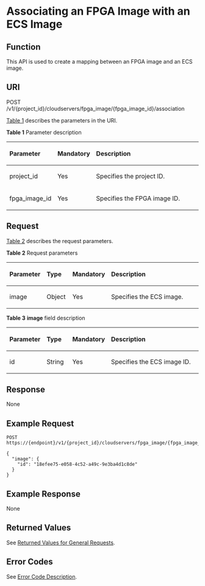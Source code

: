 # Associating an FPGA Image with an ECS Image<a name="EN-US_TOPIC_0065962598"></a>

## Function<a name="section43795230211632"></a>

This API is used to create a mapping between an FPGA image and an ECS image.

## URI<a name="section28033540211632"></a>

POST /v1/\{project\_id\}/cloudservers/fpga\_image/\{fpga\_image\_id\}/association

[Table 1](#table28107133211632)  describes the parameters in the URI.

**Table  1**  Parameter description

<a name="table28107133211632"></a>
<table><thead align="left"><tr id="row19177941211632"><th class="cellrowborder" valign="top" width="19.42%" id="mcps1.2.4.1.1"><p id="p7707213"><a name="p7707213"></a><a name="p7707213"></a>Parameter</p>
</th>
<th class="cellrowborder" valign="top" width="17.349999999999998%" id="mcps1.2.4.1.2"><p id="p20304554"><a name="p20304554"></a><a name="p20304554"></a>Mandatory</p>
</th>
<th class="cellrowborder" valign="top" width="63.23%" id="mcps1.2.4.1.3"><p id="p34056167"><a name="p34056167"></a><a name="p34056167"></a>Description</p>
</th>
</tr>
</thead>
<tbody><tr id="row33377558211632"><td class="cellrowborder" valign="top" width="19.42%" headers="mcps1.2.4.1.1 "><p id="p53863828211632"><a name="p53863828211632"></a><a name="p53863828211632"></a>project_id</p>
</td>
<td class="cellrowborder" valign="top" width="17.349999999999998%" headers="mcps1.2.4.1.2 "><p id="p47645557211632"><a name="p47645557211632"></a><a name="p47645557211632"></a>Yes</p>
</td>
<td class="cellrowborder" valign="top" width="63.23%" headers="mcps1.2.4.1.3 "><p id="p37593705"><a name="p37593705"></a><a name="p37593705"></a>Specifies the project ID.</p>
</td>
</tr>
<tr id="row176964211632"><td class="cellrowborder" valign="top" width="19.42%" headers="mcps1.2.4.1.1 "><p id="p48913232211632"><a name="p48913232211632"></a><a name="p48913232211632"></a>fpga_image_id</p>
</td>
<td class="cellrowborder" valign="top" width="17.349999999999998%" headers="mcps1.2.4.1.2 "><p id="p66905560211632"><a name="p66905560211632"></a><a name="p66905560211632"></a>Yes</p>
</td>
<td class="cellrowborder" valign="top" width="63.23%" headers="mcps1.2.4.1.3 "><p id="p5594788211632"><a name="p5594788211632"></a><a name="p5594788211632"></a>Specifies the FPGA image ID.</p>
</td>
</tr>
</tbody>
</table>

## Request<a name="section3313651211632"></a>

[Table 2](#table41782128362)  describes the request parameters.

**Table  2**  Request parameters

<a name="table41782128362"></a>
<table><thead align="left"><tr id="row17178181253615"><th class="cellrowborder" valign="top" width="19.36%" id="mcps1.2.5.1.1"><p id="p3178612173615"><a name="p3178612173615"></a><a name="p3178612173615"></a>Parameter</p>
</th>
<th class="cellrowborder" valign="top" width="13.469999999999999%" id="mcps1.2.5.1.2"><p id="p2017861210364"><a name="p2017861210364"></a><a name="p2017861210364"></a>Type</p>
</th>
<th class="cellrowborder" valign="top" width="17.68%" id="mcps1.2.5.1.3"><p id="p1775122317363"><a name="p1775122317363"></a><a name="p1775122317363"></a>Mandatory</p>
</th>
<th class="cellrowborder" valign="top" width="49.49%" id="mcps1.2.5.1.4"><p id="p71791812113610"><a name="p71791812113610"></a><a name="p71791812113610"></a>Description</p>
</th>
</tr>
</thead>
<tbody><tr id="row817971293614"><td class="cellrowborder" valign="top" width="19.36%" headers="mcps1.2.5.1.1 "><p id="p54426520364"><a name="p54426520364"></a><a name="p54426520364"></a>image</p>
</td>
<td class="cellrowborder" valign="top" width="13.469999999999999%" headers="mcps1.2.5.1.2 "><p id="p12442185213364"><a name="p12442185213364"></a><a name="p12442185213364"></a>Object</p>
</td>
<td class="cellrowborder" valign="top" width="17.68%" headers="mcps1.2.5.1.3 "><p id="p16442195218369"><a name="p16442195218369"></a><a name="p16442195218369"></a>Yes</p>
</td>
<td class="cellrowborder" valign="top" width="49.49%" headers="mcps1.2.5.1.4 "><p id="p15444145213368"><a name="p15444145213368"></a><a name="p15444145213368"></a>Specifies the ECS image.</p>
</td>
</tr>
</tbody>
</table>

**Table  3** **image**  field description

<a name="table39016918211632"></a>
<table><thead align="left"><tr id="row31417811211632"><th class="cellrowborder" valign="top" width="19.36%" id="mcps1.2.5.1.1"><p id="p13501148211632"><a name="p13501148211632"></a><a name="p13501148211632"></a>Parameter</p>
</th>
<th class="cellrowborder" valign="top" width="13.530000000000001%" id="mcps1.2.5.1.2"><p id="p32752343211632"><a name="p32752343211632"></a><a name="p32752343211632"></a>Type</p>
</th>
<th class="cellrowborder" valign="top" width="17.11%" id="mcps1.2.5.1.3"><p id="p47957996211632"><a name="p47957996211632"></a><a name="p47957996211632"></a>Mandatory</p>
</th>
<th class="cellrowborder" valign="top" width="50%" id="mcps1.2.5.1.4"><p id="p51666370211632"><a name="p51666370211632"></a><a name="p51666370211632"></a>Description</p>
</th>
</tr>
</thead>
<tbody><tr id="row22126978211632"><td class="cellrowborder" valign="top" width="19.36%" headers="mcps1.2.5.1.1 "><p id="p24226259211632"><a name="p24226259211632"></a><a name="p24226259211632"></a>id</p>
</td>
<td class="cellrowborder" valign="top" width="13.530000000000001%" headers="mcps1.2.5.1.2 "><p id="p42610398211632"><a name="p42610398211632"></a><a name="p42610398211632"></a>String</p>
</td>
<td class="cellrowborder" valign="top" width="17.11%" headers="mcps1.2.5.1.3 "><p id="p27767370211632"><a name="p27767370211632"></a><a name="p27767370211632"></a>Yes</p>
</td>
<td class="cellrowborder" valign="top" width="50%" headers="mcps1.2.5.1.4 "><p id="p57026368211632"><a name="p57026368211632"></a><a name="p57026368211632"></a>Specifies the ECS image ID.</p>
</td>
</tr>
</tbody>
</table>

## Response<a name="section727655211632"></a>

None

## Example Request<a name="section47627159211632"></a>

```
POST https://{endpoint}/v1/{project_id}/cloudservers/fpga_image/{fpga_image_id}/association
```

```
{
  "image": {
    "id": "18efee75-e058-4c52-a49c-9e3ba4d1c8de"
  }
}
```

## Example Response<a name="section186865517285"></a>

None

## Returned Values<a name="section3477250491225"></a>

See  [Returned Values for General Requests](returned-values-for-general-requests.md).

## Error Codes<a name="section85821649202813"></a>

See  [Error Code Description](error-code-description.md).

